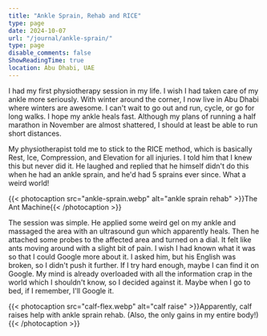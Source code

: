 ```yaml
---
title: "Ankle Sprain, Rehab and RICE"
type: page
date: 2024-10-07
url: "/journal/ankle-sprain/"
type: page
disable_comments: false
ShowReadingTime: true
location: Abu Dhabi, UAE
---
```


I had my first physiotherapy session in my life. I wish I had taken care of my ankle more seriously. With winter around the corner, I now live in Abu Dhabi where winters are awesome. I can't wait to go out and run, cycle, or go for long walks. I hope my ankle heals fast. Although my plans of running a half marathon in November are almost shattered, I should at least be able to run short distances. 

My physiotherapist told me to stick to the RICE method, which is basically Rest, Ice, Compression, and Elevation for all injuries. I told him that I knew this but never did it. He laughed and replied that he himself didn't do this when he had an ankle sprain, and he'd had 5 sprains ever since. What a weird world! 

{{< photocaption src="ankle-sprain.webp" alt="ankle sprain rehab" >}}The Ant Machine{{< /photocaption >}}

The session was simple. He applied some weird gel on my ankle and massaged the area with an ultrasound gun which apparently heals. Then he attached some probes to the affected area and turned on a dial. It felt like ants moving around with a slight bit of pain. I wish I had known what it was so that I could Google more about it. I asked him, but his English was broken, so I didn't push it further. If I try hard enough, maybe I can find it on Google. My mind is already overloaded with all the information crap in the world which I shouldn't know, so I decided against it. Maybe when I go to bed, if I remember, I'll Google it.

{{< photocaption src="calf-flex.webp" alt="calf raise" >}}Apparently, calf raises help with ankle sprain rehab. (Also, the only gains in my entire body!){{< /photocaption >}}
